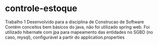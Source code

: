 # controle-estoque

Trabalho 1 Desenvolvido para a disciplina de Construcao de Software
Contém conceitos bem básicos do java, não foi utilizado spring web.
Foi utilizado hibernate com jpa para mapeamento das entidades no SGBD (no caso, mysql), configurável a partir do application.properties